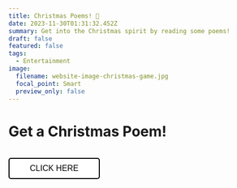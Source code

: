 ```yaml
---
title: Christmas Poems! 🎄
date: 2023-11-30T01:31:32.452Z
summary: G﻿et into the Christmas spirit by reading some poems!
draft: false
featured: false
tags:
  - Entertainment
image:
  filename: website-image-christmas-game.jpg
  focal_point: Smart
  preview_only: false
---
```

  <style>
    /* CSS styles for the button */
    button {
      background-color: white;
      border: 2px solid black;
      border-radius: 5px;
      padding: 10px 40px;
      font-size: 16px;
      cursor: pointer;
      transition: background-color 0.3s, color 0.3s;
    }

    button:hover {
      background-color: #e8dcdc;
    }
  </style>

<h1>Get a Christmas Poem!</h1>
 ﻿ <br>
  <button onclick="getNextPoem()">CLICK HERE</button>
 ﻿ <br>
 ﻿ <br>

  <p id="poem"></p>

  <script>
    const poems = [
      `Setting up the nativity is a holiday tradition,
And each and every figure has its own special position.
The angel sits up on the roof, and the wise men go beneath.
Joseph and Mary go in the middle, surrounded by cows and sheep.
Baby Jesus in his manger always sits right in the center,
So everyone can admire him in all his glory and splendor.`,
      `Each year when Christmas rolls around
I get my nutcracker out.
And each time that he cracks a nut,
it makes me want to shout,
"Oh thank you Mr. Nutcracker for
Shelling my nuts for me.
Now all I need is a glass of eggnog,
and I'll eat them by my Christmas tree!"`
    ];

    // Here's a Christmas Link Game: https://docs.google.com/forms/d/e/1FAIpQLSewOaDbpc01h--dFwFSdwMb1gPG5iUtw-gWZZw0YitDXjCD-A/viewform?usp=sf_link

 ﻿   let currentIndex = -1;

    function getNextPoem() {
      const poemElement = document.getElementById("poem");
      currentIndex = (currentIndex + 1) % poems.length;
      poemElement.textContent = poems[currentIndex];
    }
  </script>

